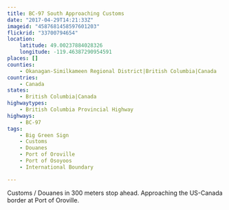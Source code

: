 ```yaml
---
title: BC-97 South Approaching Customs
date: "2017-04-29T14:21:33Z"
imageid: "4587681458597601203"
flickrid: "33700794654"
location:
    latitude: 49.00237884028326
    longitude: -119.46387290954591
places: []
counties:
    - Okanagan-Similkameen Regional District|British Columbia|Canada
countries:
    - Canada
states:
    - British Columbia|Canada
highwaytypes:
    - British Columbia Provincial Highway
highways:
    - BC-97
tags:
    - Big Green Sign
    - Customs
    - Douanes
    - Port of Oroville
    - Port of Osoyoos
    - International Boundary

---
```

Customs / Douanes in 300 meters stop ahead.  Approaching the US-Canada border at Port of Oroville.